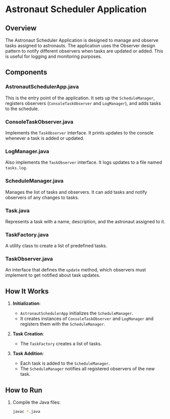 # Astronaut Scheduler Application

## Overview

The Astronaut Scheduler Application is designed to manage and observe tasks assigned to astronauts. The application uses the Observer design pattern to notify different observers when tasks are updated or added. This is useful for logging and monitoring purposes.

## Components

### AstronautSchedulerApp.java

This is the entry point of the application. It sets up the `ScheduleManager`, registers observers (`ConsoleTaskObserver` and `LogManager`), and adds tasks to the schedule.

### ConsoleTaskObserver.java

Implements the `TaskObserver` interface. It prints updates to the console whenever a task is added or updated.

### LogManager.java

Also implements the `TaskObserver` interface. It logs updates to a file named `tasks.log`.

### ScheduleManager.java

Manages the list of tasks and observers. It can add tasks and notify observers of any changes to tasks.

### Task.java

Represents a task with a name, description, and the astronaut assigned to it.

### TaskFactory.java

A utility class to create a list of predefined tasks.

### TaskObserver.java

An interface that defines the `update` method, which observers must implement to get notified about task updates.

## How It Works

1. **Initialization**:
   - `AstronautSchedulerApp` initializes the `ScheduleManager`.
   - It creates instances of `ConsoleTaskObserver` and `LogManager` and registers them with the `ScheduleManager`.

2. **Task Creation**:
   - The `TaskFactory` creates a list of tasks.

3. **Task Addition**:
   - Each task is added to the `ScheduleManager`.
   - The `ScheduleManager` notifies all registered observers of the new task.

## How to Run

1. Compile the Java files:
   ```sh
   javac *.java
